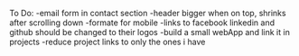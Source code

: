 To Do:
 -email form in contact section
 -header bigger when on top, shrinks after scrolling down
 -formate for mobile
 -links to facebook linkedin and github should be
  changed to their logos
 -build a small webApp and link it in projects
 -reduce project links to only the ones i have